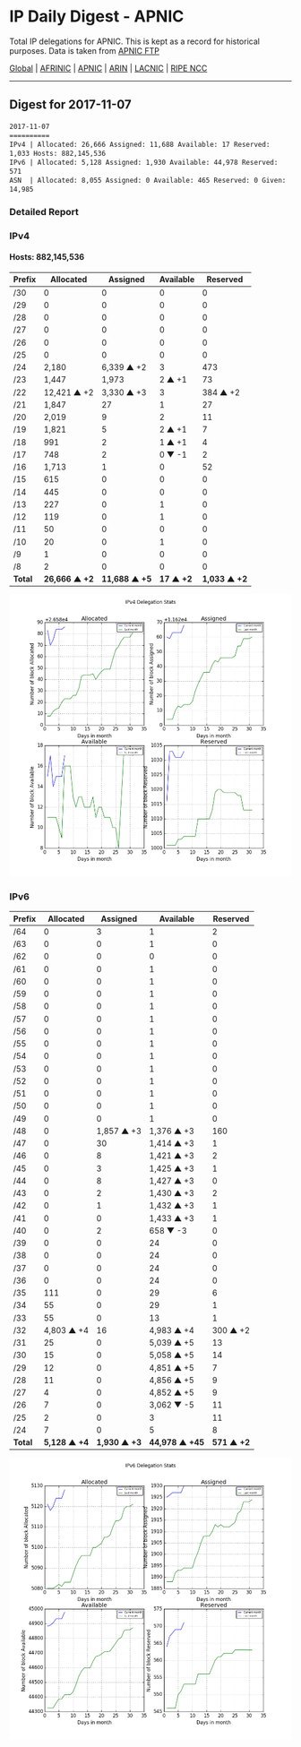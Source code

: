 # IP Daily Digest - APNIC

Total IP delegations for APNIC. This is kept as a record for historical purposes. Data is taken from [APNIC FTP](https://ftp.apnic.net/)

[Global](https://github.com/csmets/IP-Daily-Digest) | [AFRINIC](https://github.com/csmets/IP-Daily-Digest/tree/master/archives/AFRINIC) | [APNIC](https://github.com/csmets/IP-Daily-Digest/tree/master/archives/APNIC) | [ARIN](https://github.com/csmets/IP-Daily-Digest/tree/master/archives/ARIN) | [LACNIC](https://github.com/csmets/IP-Daily-Digest/tree/master/archives/LACNIC) | [RIPE NCC](https://github.com/csmets/IP-Daily-Digest/tree/master/archives/RIPE_NCC)

---

## Digest for 2017-11-07
```
2017-11-07
==========
IPv4 | Allocated: 26,666 Assigned: 11,688 Available: 17 Reserved: 1,033 Hosts: 882,145,536
IPv6 | Allocated: 5,128 Assigned: 1,930 Available: 44,978 Reserved: 571
ASN  | Allocated: 8,055 Assigned: 0 Available: 465 Reserved: 0 Given: 14,985
```

### Detailed Report

### IPv4

#### Hosts: **882,145,536**

| Prefix | Allocated | Assigned | Available | Reserved |
| ----- | ----- | ----- | ----- | ----- |
| /30 | 0 | 0 | 0 | 0 |
| /29 | 0 | 0 | 0 | 0 |
| /28 | 0 | 0 | 0 | 0 |
| /27 | 0 | 0 | 0 | 0 |
| /26 | 0 | 0 | 0 | 0 |
| /25 | 0 | 0 | 0 | 0 |
| /24 | 2,180 | 6,339 ▲ +2 | 3 | 473 |
| /23 | 1,447 | 1,973 | 2 ▲ +1 | 73 |
| /22 | 12,421 ▲ +2 | 3,330 ▲ +3 | 3 | 384 ▲ +2 |
| /21 | 1,847 | 27 | 1 | 27 |
| /20 | 2,019 | 9 | 2 | 11 |
| /19 | 1,821 | 5 | 2 ▲ +1 | 7 |
| /18 | 991 | 2 | 1 ▲ +1 | 4 |
| /17 | 748 | 2 | 0 ▼ -1 | 2 |
| /16 | 1,713 | 1 | 0 | 52 |
| /15 | 615 | 0 | 0 | 0 |
| /14 | 445 | 0 | 0 | 0 |
| /13 | 227 | 0 | 1 | 0 |
| /12 | 119 | 0 | 1 | 0 |
| /11 | 50 | 0 | 0 | 0 |
| /10 | 20 | 0 | 1 | 0 |
| /9 | 1 | 0 | 0 | 0 |
| /8 | 2 | 0 | 0 | 0 |
| **Total** | **26,666 ▲ +2** | **11,688 ▲ +5** | **17 ▲ +2** | **1,033 ▲ +2** |

![ipv4-stats](ipv4-figure.png)

### IPv6

| Prefix | Allocated | Assigned | Available | Reserved |
| ----- | ----- | ----- | ----- | ----- |
| /64 | 0 | 3 | 1 | 2 |
| /63 | 0 | 0 | 1 | 0 |
| /62 | 0 | 0 | 0 | 0 |
| /61 | 0 | 0 | 1 | 0 |
| /60 | 0 | 0 | 1 | 0 |
| /59 | 0 | 0 | 1 | 0 |
| /58 | 0 | 0 | 1 | 0 |
| /57 | 0 | 0 | 1 | 0 |
| /56 | 0 | 0 | 1 | 0 |
| /55 | 0 | 0 | 1 | 0 |
| /54 | 0 | 0 | 1 | 0 |
| /53 | 0 | 0 | 1 | 0 |
| /52 | 0 | 0 | 1 | 0 |
| /51 | 0 | 0 | 1 | 0 |
| /50 | 0 | 0 | 1 | 0 |
| /49 | 0 | 0 | 1 | 0 |
| /48 | 0 | 1,857 ▲ +3 | 1,376 ▲ +3 | 160 |
| /47 | 0 | 30 | 1,414 ▲ +3 | 1 |
| /46 | 0 | 8 | 1,421 ▲ +3 | 2 |
| /45 | 0 | 3 | 1,425 ▲ +3 | 1 |
| /44 | 0 | 8 | 1,427 ▲ +3 | 0 |
| /43 | 0 | 2 | 1,430 ▲ +3 | 2 |
| /42 | 0 | 1 | 1,432 ▲ +3 | 1 |
| /41 | 0 | 0 | 1,433 ▲ +3 | 1 |
| /40 | 0 | 2 | 658 ▼ -3 | 0 |
| /39 | 0 | 0 | 24 | 0 |
| /38 | 0 | 0 | 24 | 0 |
| /37 | 0 | 0 | 24 | 0 |
| /36 | 0 | 0 | 24 | 0 |
| /35 | 111 | 0 | 29 | 6 |
| /34 | 55 | 0 | 29 | 1 |
| /33 | 55 | 0 | 13 | 1 |
| /32 | 4,803 ▲ +4 | 16 | 4,983 ▲ +4 | 300 ▲ +2 |
| /31 | 25 | 0 | 5,039 ▲ +5 | 13 |
| /30 | 15 | 0 | 5,058 ▲ +5 | 14 |
| /29 | 12 | 0 | 4,851 ▲ +5 | 7 |
| /28 | 11 | 0 | 4,856 ▲ +5 | 9 |
| /27 | 4 | 0 | 4,852 ▲ +5 | 9 |
| /26 | 7 | 0 | 3,062 ▼ -5 | 11 |
| /25 | 2 | 0 | 3 | 11 |
| /24 | 7 | 0 | 5 | 8 |
| **Total** | **5,128 ▲ +4** | **1,930 ▲ +3** | **44,978 ▲ +45** | **571 ▲ +2** |

![ipv6-stats](ipv6-figure.png)